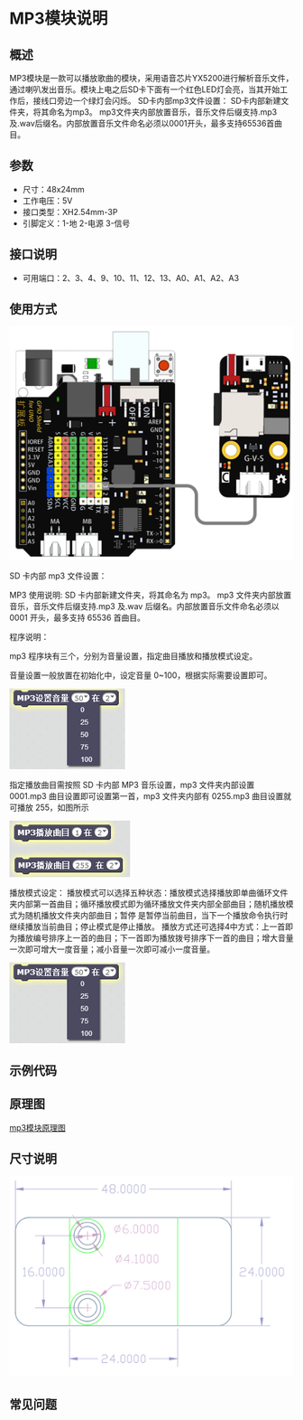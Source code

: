# MP3模块说明   

## 概述
MP3模块是一款可以播放歌曲的模块，采用语音芯片YX5200进行解析音乐文件，通过喇叭发出音乐。模块上电之后SD卡下面有一个红色LED灯会亮，当其开始工作后，接线口旁边一个绿灯会闪烁。 SD卡内部mp3文件设置： SD卡内部新建文件夹，将其命名为mp3。 mp3文件夹内部放置音乐，音乐文件后缀支持.mp3及.wav后缀名。内部放置音乐文件命名必须以0001开头，最多支持65536首曲目。

## 参数 
- 尺寸：48x24mm
- 工作电压：5V
- 接口类型：XH2.54mm-3P
- 引脚定义：1-地 2-电源 3-信号

## 接口说明
- 可用端口：2、3、4、9、10、11、12、13、A0、A1、A2、A3

## 使用方式
![](./images/33.png)

SD 卡内部 mp3 文件设置：

MP3 使用说明:
SD 卡内部新建文件夹，将其命名为 mp3。
mp3 文件夹内部放置音乐，音乐文件后缀支持.mp3 及.wav 后缀名。内部放置音乐文件命名必须以 0001 开头，最多支持 65536 首曲目。

程序说明：

mp3 程序块有三个，分别为音量设置，指定曲目播放和播放模式设定。

音量设置一般放置在初始化中，设定音量 0~100，根据实际需要设置即可。

![](./images/40.png)

指定播放曲目需按照 SD 卡内部 MP3 音乐设置，mp3 文件夹内部设置 0001.mp3 曲目设置即可设置第一首，mp3 文件夹内部有 0255.mp3 曲目设置就可播放 255，如图所示

![](./images/39.png)

播放模式设定：
播放模式可以选择五种状态：播放模式选择播放即单曲循环文件夹内部第一首曲目；循环播放模式即为循环播放文件夹内部全部曲目；随机播放模式为随机播放文件夹内部曲目；暂停   是暂停当前曲目，当下一个播放命令执行时继续播放当前曲目；停止模式是停止播放。
播放方式还可选择4中方式：上一首即为播放编号排序上一首的曲目；下一首即为播放拨号排序下一首的曲目；增大音量一次即可增大一度音量；减小音量一次即可减小一度音量。

![](./images/40.png)

## 示例代码

## 原理图
[mp3模块原理图](https://github.com/Haohaodada-official/haohaodada-docs/blob/master/%E5%8E%9F%E7%90%86%E5%9B%BE/MP3%E9%9F%B3%E4%B9%90%E6%A8%A1%E5%9D%97.pdf)

## 尺寸说明
![](./images/01.png)

## 常见问题